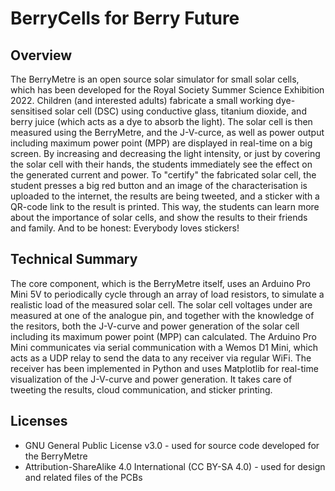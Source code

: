 # BerryCells for Berry Future
## Overview
The BerryMetre is an open source solar simulator for small solar cells, which has been developed for the Royal Society Summer Science Exhibition 2022. Children (and interested adults) fabricate a
small working dye-sensitised solar cell (DSC) using conductive glass, titanium dioxide, and berry juice (which acts as a dye to absorb the light). The solar cell is then measured using the
BerryMetre, and the J-V-curce, as well as power output including maximum power point (MPP) are displayed in real-time on a big screen. By increasing and decreasing the light intensity, or just by
covering the solar cell with their hands, the students immediately see the effect on the generated current and power. To "certify" the fabricated solar cell, the student presses a big red button and 
an image of the characterisation is uploaded to the internet, the results are being tweeted, and a sticker with a QR-code link to the result is printed. This way, the students can learn more about 
the importance of solar cells, and show the results to their friends and family. And to be honest: Everybody loves stickers!    

## Technical Summary
The core component, which is the BerryMetre itself, uses an Arduino Pro Mini 5V to periodically cycle through an array of load resistors, to simulate a realistic load of the measured solar cell. 
The solar cell voltages under are measured at one of the analogue pin, and together with the knowledge of the resitors, both the J-V-curve and power generation of the solar cell including its
maximum power point (MPP) can calculated.
The Arduino Pro Mini communicates via serial communication with a Wemos D1 Mini, which acts as a UDP relay to send the data to any receiver via regular WiFi. The receiver has been implemented
in Python and uses Matplotlib for real-time visualization of the J-V-curve and power generation. It takes care of tweeting the results, cloud communication, and sticker printing.

## Licenses
- GNU General Public License v3.0 - used for source code developed for the BerryMetre
- Attribution-ShareAlike 4.0 International (CC BY-SA 4.0) - used for design and related files of the PCBs 
